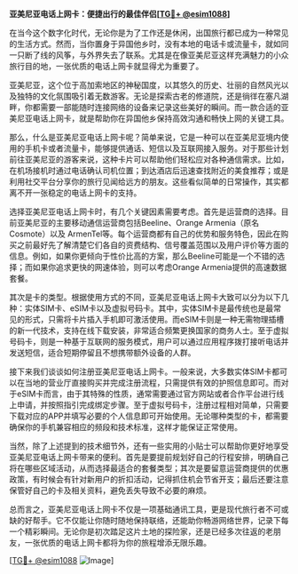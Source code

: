 **亚美尼亚电话上网卡：便捷出行的最佳伴侣[[TG💪+ @esim1088](https://t.me/s/esim1088)]**

在当今这个数字化时代，无论你是为了工作还是休闲，出国旅行都已成为一种常见的生活方式。然而，当你置身于异国他乡时，没有本地的电话卡或流量卡，就如同一只断了线的风筝，与外界失去了联系。尤其是在像亚美尼亚这样充满魅力的小众旅行目的地，一张优质的电话上网卡就显得尤为重要了。

亚美尼亚，这个位于高加索地区的神秘国度，以其悠久的历史、壮丽的自然风光以及独特的文化氛围吸引着无数游客。无论是探索古老的修道院，还是徜徉在塞凡湖畔，你都需要一部能随时连接网络的设备来记录这些美好的瞬间。而一款合适的亚美尼亚电话上网卡，就是帮助你在异国他乡保持高效沟通和畅快上网的关键工具。

那么，什么是亚美尼亚电话上网卡呢？简单来说，它是一种可以在亚美尼亚境内使用的手机卡或者流量卡，能够提供通话、短信以及互联网接入服务。对于那些计划前往亚美尼亚的游客来说，这种卡片可以帮助他们轻松应对各种通信需求。比如，在机场接机时通过电话确认司机位置；到达酒店后迅速查找附近的美食推荐；或是利用社交平台分享你的旅行见闻给远方的朋友。这些看似简单的日常操作，其实都离不开一张稳定的电话上网卡的支持。

选择亚美尼亚电话上网卡时，有几个关键因素需要考虑。首先是运营商的选择。目前亚美尼亚的主要移动通信运营商包括Beeline、Orange Armenia（原名Cosmote）以及 ArmenTel等。每个运营商都有自己的优势和服务特色，因此在购买之前最好先了解清楚它们各自的资费结构、信号覆盖范围以及用户评价等方面的信息。例如，如果你更倾向于性价比高的方案，那么Beeline可能是一个不错的选择；而如果你追求更快的网速体验，则可以考虑Orange Armenia提供的高速数据套餐。

其次是卡的类型。根据使用方式的不同，亚美尼亚电话上网卡大致可以分为以下几种：实体SIM卡、eSIM卡以及虚拟号码卡。其中，实体SIM卡是最传统也是最常见的形式，只需将卡片插入手机即可激活使用。而eSIM卡则是一种无需物理插槽的新一代技术，支持在线下载安装，非常适合频繁更换国家的商务人士。至于虚拟号码卡，则是一种基于互联网的服务模式，用户可以通过应用程序拨打接听电话并发送短信，适合短期停留且不想携带额外设备的人群。

接下来我们谈谈如何注册亚美尼亚电话上网卡。一般来说，大多数实体SIM卡都可以在当地的营业厅直接购买并完成注册流程，只需提供有效的护照信息即可。而对于eSIM卡而言，由于其特殊的性质，通常需要通过官方网站或者合作平台进行线上申请，并按照指引完成绑定步骤。至于虚拟号码卡，注册过程相对简单，只需要下载对应的APP并填写必要的个人信息即可开始使用。无论哪种类型的卡，都需要确保你的手机兼容相应的频段和技术标准，这样才能保证正常使用。

当然，除了上述提到的技术细节外，还有一些实用的小贴士可以帮助你更好地享受亚美尼亚电话上网卡带来的便利。首先是要提前规划好自己的行程安排，明确自己将在哪些区域活动，从而选择最适合的套餐类型；其次是要留意运营商提供的优惠政策，有时候会有针对新用户的折扣活动，记得抓住机会节省开支；最后还要注意保管好自己的卡及相关资料，避免丢失导致不必要的麻烦。

总而言之，亚美尼亚电话上网卡不仅是一项基础通讯工具，更是现代旅行者不可或缺的好帮手。它不仅能让你随时随地保持联络，还能助你畅游网络世界，记录下每一个精彩瞬间。无论你是初次踏足这片土地的探险家，还是已经多次往返的老朋友，一张优质的电话上网卡都将为你的旅程增添无限乐趣。

[[TG💪+ @esim1088](https://t.me/s/esim1088) ![Image](https://i.postimg.cc/4NQfJmqS/Snipaste-2025-05-13-00-14-12.png)]